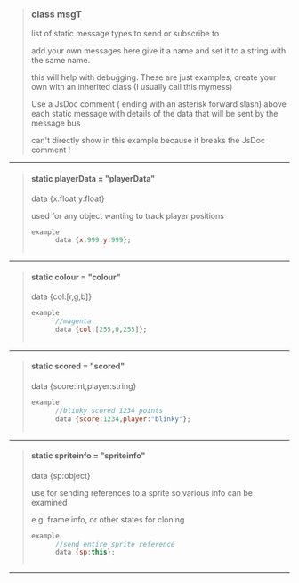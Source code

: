 > ### class msgT
> list of static message types to send or subscribe to
> 
> add your own messages here give it a name and set it to a string with the same name.
> 
> this will help with debugging. These are just examples, create your own with an inherited class (I usually call this mymess)
> 
> Use a JsDoc comment ( ending with an asterisk forward slash) above each static message with details of the data that will be sent by the message bus
> 
> can't directly show in this example because it breaks the JsDoc comment !
> 
> 

---

> #### static playerData = "playerData"
> data {x:float,y:float}
> 
> used for any object wanting to track player positions
> 
> ```js
> example
>       data {x:999,y:999};
>     
> ```
> 

---

> #### static colour = "colour"
> data {col:[r,g,b]}
> 
> ```js
> example
>       //magenta
>       data {col:[255,0,255]};
>     
> ```
> 

---

> #### static scored = "scored"
> data {score:int,player:string}
> 
> ```js
> example
>       //blinky scored 1234 points
>       data {score:1234,player:"blinky"};
>     
> ```
> 

---

> #### static spriteinfo = "spriteinfo"
> data {sp:object}
> 
> use for sending references to a sprite so various info can be examined
> 
> e.g. frame info, or other states for cloning
> 
> ```js
> example
>       //send entire sprite reference
>       data {sp:this};
>     
> ```
> 

---

